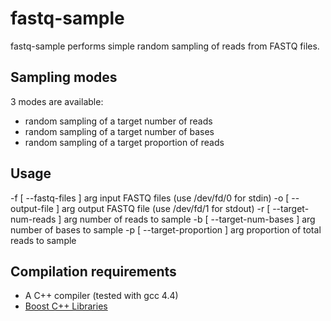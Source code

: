 fastq-sample
===========
fastq-sample performs simple random sampling of reads from FASTQ files.

Sampling modes
-------------
3 modes are available:
*  random sampling of a target number of reads
*  random sampling of a target number of bases
*  random sampling of a target proportion of reads

Usage
-------------
  -f [ --fastq-files ] arg       input FASTQ files (use /dev/fd/0 for stdin)
  -o [ --output-file ] arg       output FASTQ file (use /dev/fd/1 for stdout)
  -r [ --target-num-reads ] arg  number of reads to sample
  -b [ --target-num-bases ] arg  number of bases to sample
  -p [ --target-proportion ] arg proportion of total reads to sample

Compilation requirements
-------------
- A C++ compiler (tested with gcc 4.4)
- [Boost C++ Libraries](http://www.boost.org)

